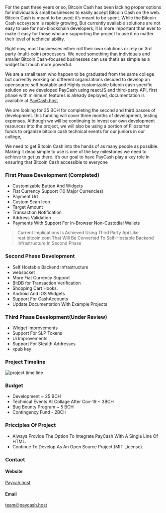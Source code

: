 For the past three years or so, Bitcoin Cash has been lacking proper options for individuals & small businesses to easily accept Bitcoin Cash on the web. Bitcoin Cash is meant to be used; it’s meant to be spent. While the Bitcoin Cash ecosystem is rapidly growing, But currently available solutions are not easy to use for non-blockchain developers, it is more important than ever to make it easy for those who are supporting the project to use it no matter their level of technical ability.

Right now, most businesses either roll their own solutions or rely on 3rd party (multi-coin) processors. We need something that individuals and smaller Bitcoin Cash-focused businesses can use that’s as simple as a widget but much more powerful.

We are a small team who happen to be graduated from the same college but currently working on different organizations decided to develop an opensource self hostable and Highly customizable bitcoin cash specific solution so we developed PayCash using reactJS and third-party API, first phase with minimum features is already deployed, documentation is available at [PayCash.host](http//paycash.host)

We are looking for 35 BCH for completing the second and third passes of development. this funding will cover three months of development, testing expenses. Although we will be continuing to invest our own development resources into the project, we will also be using a portion of Flipstarter funds to organize bitcoin cash technical events for our juniors in our college,

We need to get Bitcoin Cash into the hands of as many people as possible. Making it dead simple to use is one of the key milestones we need to achieve to get us there. it’s our goal to have PayCash play a key role in ensuring that Bitcoin Cash accessible to everyone

### First Phase Development (Completed) 
- Customizable Button And Widgets
- Fiat Currency Support (10 Major Currencies)
- Payment Url 
- Custom Scan Icon
- Target Amount 
- Transaction Notification
- Address Validation
- Payments With Support For In-Browser Non-Custodial Wallets

> Current Implications Is Achieved Using Third Party Api Like rest.bitcoin.com That Will Be Converted To Self-Hostable Backend Infrastructure In Second Phase 

### Second Phase Development 
- Self Hostable Backend Infrastructure 
- websocket 
- More Fiat Currency Support
- BitDB for Transaction Verification 
- Shopping Cart Hooks.
- Android And IOS Widgets
- Support For CashAccounts
- Update Documentation  With Example Projects

### Third Phase Development(Under Review)
- Widget Improvements
- Support For SLP Tokens
- Ui Improvements
- Support For Stealth Addresses
- xpub key

### Project Timeline
![project time line](https://i.imgur.com/fiBY5O5.png)


### Budget

- Development ~ 25 BCH
- Technical Events At Collage After Cov-19 ~ 3BCH
- Bug Bounty Program ~ 5 BCH
- Contingency Fund - 2BCH

### Pricciples Of Project
- Always Provide The Option To Integrate PayCash With A Single Line Of HTML.
- Continue To Develop As An Open Source Project (MIT License).


### Contact
#### Website
[Paycah.host](https:/paycash.host)
#### Email 
team@paycash.host




